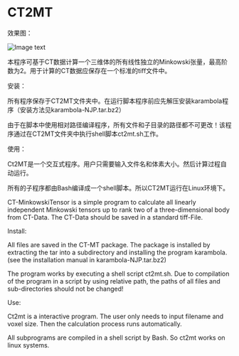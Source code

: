# CT2MT

效果图：

![Image text](https://github.com/Stern1996/CT2MT/function.jpg)

本程序可基于CT数据计算一个三维体的所有线性独立的Minkowski张量，最高阶数为2。用于计算的CT数据应保存在一个标准的tiff文件中。

安装：

所有程序保存于CT2MT文件夹中。在运行脚本程序前应先解压安装karambola程序（安装方法见karambola-NJP.tar.bz2）

由于在脚本中使用相对路径编译程序，所有文件和子目录的路径都不可更改！该程序通过在CT2MT文件夹中执行shell脚本ct2mt.sh工作。

使用：

Ct2MT是一个交互式程序。用户只需要输入文件名和体素大小。然后计算过程自动运行。

所有的子程序都由Bash编译成一个shell脚本。所以CT2MT运行在Linux环境下。

CT-MinkowskiTensor is a simple program to calculate all linearly independent Minkowski tensors up to rank two of a three-dimensional body from CT-Data. The CT-Data should be saved in a standard tiff-File.

Install:

All files are saved in the CT-MT package. The package is installed by extracting the tar into a subdirectory and installing the program karambola. (see the installation manual in karambola-NJP.tar.bz2)

The program works by executing a shell script ct2mt.sh. Due to compilation of the program in a script by using relative path, the paths of all files and sub-directories should not be changed!

Use:

Ct2mt is a interactive program. The user only needs to input filename and voxel size. Then the calculation process runs automatically.

All subprograms are compiled in a shell script by Bash. So ct2mt works on linux systems.
